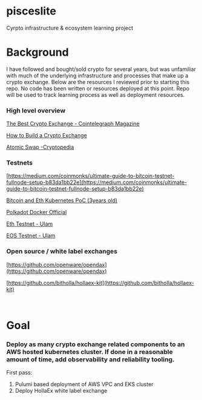 # pisceslite
Cyrpto infrastructure & ecosystem learning project

 # Background
 I have followed and bought/sold crypto for several years, but was unfamiliar with much of the underlying infrastructure and processes that make up a crypto exchange. Below are the resources I reviewed prior to starting this repo. No code has been written or resources deployed at this point. Repo will be used to track learning process as well as deployment resources.

 ### High level overview

[The Best Crypto Exchange - Cointelegraph Magazine](https://cointelegraph.com/magazine/the-best-crypto-exchange/)

[How to Build a Crypto Exchange](https://topflightapps.com/ideas/how-to-build-a-cryptocurrency-exchange/)

[Atomic Swap -Cryptopedia](https://www.gemini.com/cryptopedia/what-is-an-atomic-swap-token-swap)


### Testnets

[https://medium.com/coinmonks/ultimate-guide-to-bitcoin-testnet-fullnode-setup-b83da1bb22e](https://medium.com/coinmonks/ultimate-guide-to-bitcoin-testnet-fullnode-setup-b83da1bb22e)

[Bitcoin and Eth Kubernetes PoC (3years old)](https://github.com/CryptoKube-io/kube-poc)

[Polkadot Docker Official](https://github.com/paritytech/polkadot/blob/master/doc/docker.md)

[Eth Testnet - Ulam](https://www.ulam.io/blog/how-to-setup-custom-ethereum-testnet/)

[EOS Testnet - Ulam](https://www.ulam.io/blog/how-to-setup-eos-testnet/)

### Open source / white label exchanges

[https://github.com/openware/opendax](https://github.com/openware/opendax)

[https://github.com/bitholla/hollaex-kit](https://github.com/bitholla/hollaex-kit)

<br/> 

# Goal
### Deploy as many crypto exchange related components to an AWS hosted kubernetes cluster. If done in a reasonable amount of time, add observability and reliability tooling.
First pass:  
1. Pulumi based deployment of AWS VPC and EKS cluster
2. Deploy HollaEx white label exchange

